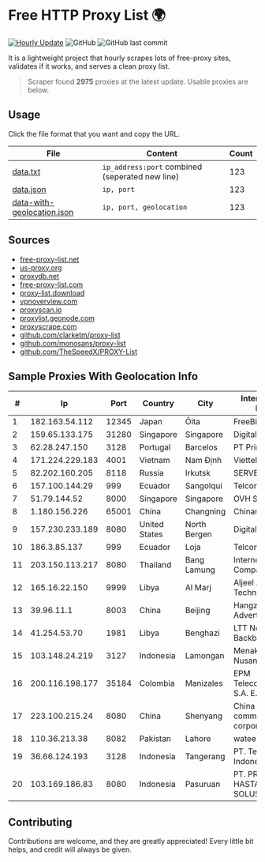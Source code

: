 
# Free HTTP Proxy List 🌍

[![Hourly Update](https://github.com/mertguvencli/http-proxy-list/actions/workflows/main.yml/badge.svg?branch=main)](https://github.com/mertguvencli/http-proxy-list/actions/workflows/main.yml)
![GitHub](https://img.shields.io/github/license/mertguvencli/http-proxy-list)
![GitHub last commit](https://img.shields.io/github/last-commit/mertguvencli/http-proxy-list)

It is a lightweight project that hourly scrapes lots of free-proxy sites, validates if it works, and serves a clean proxy list.


> Scraper found **2975** proxies at the latest update. Usable proxies are below.

## Usage

Click the file format that you want and copy the URL.


|File|Content|Count|
|----|-------|-----|
|[data.txt](https://raw.githubusercontent.com/mertguvencli/http-proxy-list/main/proxy-list/data.txt)|`ip_address:port` combined (seperated new line)|123|
|[data.json](https://raw.githubusercontent.com/mertguvencli/http-proxy-list/main/proxy-list/data.json)|`ip, port`|123|
|[data-with-geolocation.json](https://raw.githubusercontent.com/mertguvencli/http-proxy-list/main/proxy-list/data-with-geolocation.json)|`ip, port, geolocation`|123|

## Sources

* [free-proxy-list.net](https://free-proxy-list.net)
* [us-proxy.org](https://www.us-proxy.org)
* [proxydb.net](http://proxydb.net)
* [free-proxy-list.com](https://free-proxy-list.com/?page=&port=&type%5B%5D=http&type%5B%5D=https&up_time=0&search=Search)
* [proxy-list.download](https://www.proxy-list.download/HTTP)
* [vpnoverview.com](https://vpnoverview.com/privacy/anonymous-browsing/free-proxy-servers)
* [proxyscan.io](https://www.proxyscan.io)
* [proxylist.geonode.com](https://proxylist.geonode.com/api/proxy-list?limit=300&page=1&sort_by=lastChecked&sort_type=desc&protocols=http,https)
* [proxyscrape.com](https://api.proxyscrape.com/v2/?request=displayproxies&protocol=http&timeout=10000&country=all&ssl=all&anonymity=all)
* [github.com/clarketm/proxy-list](https://raw.githubusercontent.com/clarketm/proxy-list/master/proxy-list-raw.txt)
* [github.com/monosans/proxy-list](https://raw.githubusercontent.com/monosans/proxy-list/main/proxies/http.txt)
* [github.com/TheSpeedX/PROXY-List](https://raw.githubusercontent.com/TheSpeedX/PROXY-List/master/http.txt)


## Sample Proxies With Geolocation Info

|#|Ip|Port|Country|City|Internet Service Provider|
|-|--|----|-------|----|-------------------------|
|1|182.163.54.112|12345|Japan|Ōita|FreeBit Co., Ltd.|
|2|159.65.133.175|31280|Singapore|Singapore|DigitalOcean, LLC|
|3|62.28.247.150|3128|Portugal|Barcelos|PT Prime|
|4|171.224.229.183|4001|Vietnam|Nam Định|Viettel Corporation|
|5|82.202.160.205|8118|Russia|Irkutsk|SERVER|
|6|157.100.144.29|999|Ecuador|Sangolqui|Telconet S.A|
|7|51.79.144.52|8000|Singapore|Singapore|OVH SAS|
|8|1.180.156.226|65001|China|Changning|Chinanet|
|9|157.230.233.189|8080|United States|North Bergen|DigitalOcean, LLC|
|10|186.3.85.137|999|Ecuador|Loja|Telconet S.A|
|11|203.150.113.217|8080|Thailand|Bang Lamung|Internet Thailand Company Ltd.|
|12|165.16.22.150|9999|Libya|Al Marj|Aljeel Aljadeed For Technology|
|13|39.96.11.1|8003|China|Beijing|Hangzhou Alibaba Advertising Co|
|14|41.254.53.70|1981|Libya|Benghazi|LTT Network Backbone and POPs|
|15|103.148.24.219|3127|Indonesia|Lamongan|Menaksopal Link Nusantara|
|16|200.116.198.177|35184|Colombia|Manizales|EPM Telecomunicaciones S.A. E.S.P|
|17|223.100.215.24|8080|China|Shenyang|China Mobile communications corporation|
|18|110.36.213.38|8082|Pakistan|Lahore|wateen tel|
|19|36.66.124.193|3128|Indonesia|Tangerang|PT. Telekomunikasi Indonesia|
|20|103.169.186.83|8080|Indonesia|Pasuruan|PT. PRATAMA HASTA UTAMA SOLUSINDO|



## Contributing

Contributions are welcome, and they are greatly appreciated! Every
little bit helps, and credit will always be given.

